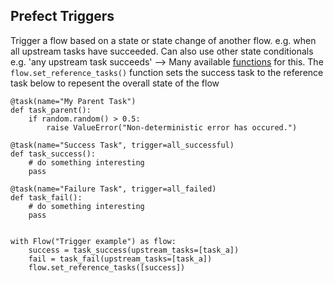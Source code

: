 ## Prefect Triggers

Trigger a flow based on a state or state change of another flow. e.g. when all upstream tasks have succeeded. Can also use other state conditionals e.g. 'any upstream task succeeds' --> Many available [functions](https://docs.prefect.io/api/latest/triggers.html#functions) for this. The `flow.set_reference_tasks()` function sets the success task to the reference task below to repesent the overall state of the flow
```
@task(name="My Parent Task")
def task_parent():
    if random.random() > 0.5:
        raise ValueError("Non-deterministic error has occured.")

@task(name="Success Task", trigger=all_successful)
def task_success():
    # do something interesting
    pass

@task(name="Failure Task", trigger=all_failed)
def task_fail():
    # do something interesting
    pass


with Flow("Trigger example") as flow:
    success = task_success(upstream_tasks=[task_a])
    fail = task_fail(upstream_tasks=[task_a])
	flow.set_reference_tasks([success])
```
